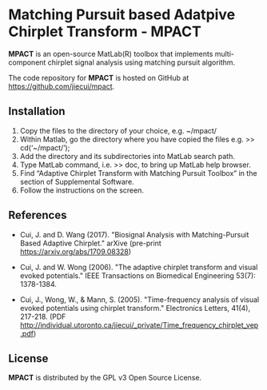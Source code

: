 Matching Pursuit based Adatpive Chirplet Transform - MPACT
==========================================================
**MPACT** is an open-source MatLab(R) toolbox that implements multi-component chirplet signal analysis using matching pursuit algorithm.

The code repository for **MPACT** is hosted on GitHub at https://github.com/jiecui/mpact.

Installation
------------
1. Copy the files to the directory of your choice, e.g. ~/mpact/
1. Within Matlab, go the directory where you have copied the files
   e.g. >> cd(‘~/mpact/’);
1. Add the directory and its subdirectories into MatLab search path.
1. Type MatLab command, i.e. >> doc, to bring up MatLab help browser.
1. Find “Adaptive Chirplet Transform with Matching Pursuit Toolbox” in
   the section of Supplemental Software.
1. Follow the instructions on the screen.

References
----------
* Cui, J. and D. Wang (2017). "Biosignal Analysis with Matching-Pursuit Based Adaptive Chirplet." arXive (pre-print https://arxiv.org/abs/1709.08328)

* Cui, J. and W. Wong (2006). "The adaptive chirplet transform and visual evoked potentials." IEEE Transactions on Biomedical Engineering 53(7): 1378-1384.

* Cui, J., Wong, W., & Mann, S. (2005). "Time-frequency analysis of visual evoked potentials using chirplet transform." Electronics Letters, 41(4), 217-218. (PDF http://individual.utoronto.ca/jiecui/_private/Time_frequency_chirplet_vep.pdf)

License
-------
**MPACT** is distributed by the GPL v3 Open Source License.
